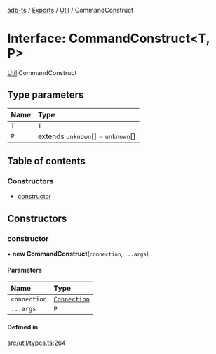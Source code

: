 [adb-ts](../README.md) / [Exports](../modules.md) / [Util](../modules/Util.md) / CommandConstruct

# Interface: CommandConstruct<T, P\>

[Util](../modules/Util.md).CommandConstruct

## Type parameters

| Name | Type |
| :------ | :------ |
| `T` | `T` |
| `P` | extends `unknown`[] = `unknown`[] |

## Table of contents

### Constructors

- [constructor](Util.CommandConstruct.md#constructor)

## Constructors

### constructor

• **new CommandConstruct**(`connection`, `...args`)

#### Parameters

| Name | Type |
| :------ | :------ |
| `connection` | [`Connection`](../classes/Connection.Connection.md) |
| `...args` | `P` |

#### Defined in

[src/util/types.ts:264](https://github.com/Maaaartin/adb-ts/blob/5393493/src/util/types.ts#L264)
